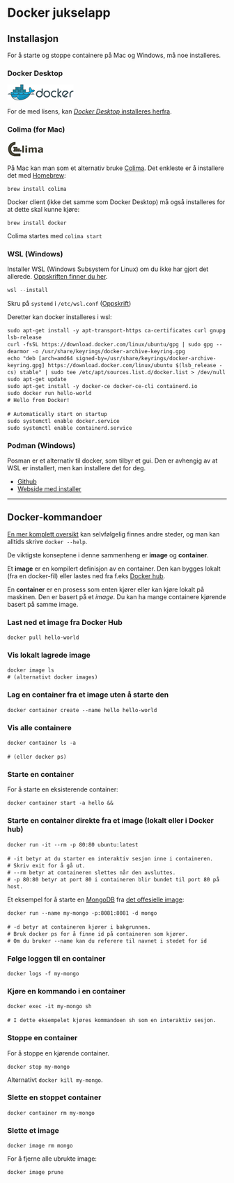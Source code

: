 Docker jukselapp
================

## Installasjon

For å starte og stoppe containere på Mac og Windows, må noe installeres.

### Docker Desktop

![Docker logo](../img/docker/Docker_(container_engine)_logo.png)

For de med lisens, kan [_Docker Desktop_ installeres herfra](https://www.docker.com/products/docker-desktop/).


### Colima (for Mac)

![Colima logo](../img/docker/colima.png)

På Mac kan man som et alternativ bruke [Colima](https://github.com/abiosoft/colima). Det enkleste er å installere det med [Homebrew](https://brew.sh/):

```console
brew install colima
```

Docker client (ikke det samme som Docker Desktop) må også installeres for at dette skal kunne kjøre: 

```console
brew install docker
```

Colima startes med `colima start` 

### WSL (Windows)

Installer WSL (Windows Subsystem for Linux) om du ikke har gjort det allerede.
[Oppskriften finner du her](https://learn.microsoft.com/en-us/windows/wsl/install#install-wsl-command).

```powershell
wsl --install
```

Skru på `systemd` i `/etc/wsl.conf` ([Oppskrift](https://devblogs.microsoft.com/commandline/systemd-support-is-now-available-in-wsl/#set-the-systemd-flag-set-in-your-wsl-distro-settings))

Deretter kan docker installeres i wsl:

```console 
sudo apt-get install -y apt-transport-https ca-certificates curl gnupg lsb-release
curl -fsSL https://download.docker.com/linux/ubuntu/gpg | sudo gpg --dearmor -o /usr/share/keyrings/docker-archive-keyring.gpg
echo "deb [arch=amd64 signed-by=/usr/share/keyrings/docker-archive-keyring.gpg] https://download.docker.com/linux/ubuntu $(lsb_release -cs) stable" | sudo tee /etc/apt/sources.list.d/docker.list > /dev/null
sudo apt-get update
sudo apt-get install -y docker-ce docker-ce-cli containerd.io
sudo docker run hello-world
# Hello from Docker!

# Automatically start on startup
sudo systemctl enable docker.service
sudo systemctl enable containerd.service
```

### Podman (Windows)

Posman er et alternativ til docker, som tilbyr et gui. Den er avhengig av at
WSL er installert, men kan installere det for deg.

- [Github](https://github.com/containers/podman/blob/main/docs/tutorials/podman-for-windows.md)
- [Webside med installer](https://podman.io/)

---

## Docker-kommandoer

[En mer komplett oversikt](https://docs.docker.com/get-started/docker_cheatsheet.pdf)
kan selvfølgelig finnes andre steder, og man kan alltids skrive `docker --help`.

De viktigste konseptene i denne sammenheng er **image** og **container**.

Et **image** er en kompilert definisjon av en container. Den kan bygges lokalt (fra en docker-fil) eller lastes ned fra f.eks [Docker hub](https://hub.docker.com/).

En **container** er en prosess som enten kjører eller kan kjøre lokalt på maskinen. Den er basert på et _image_. Du kan ha mange containere kjørende basert på samme image.

### Last ned et image fra Docker Hub

```console
docker pull hello-world
```

### Vis lokalt lagrede image

```console
docker image ls
# (alternativt docker images)
```

### Lag en container fra et image uten å starte den

```console
docker container create --name hello hello-world
```

### Vis alle containere

```console
docker container ls -a

# (eller docker ps)
```

### Starte en container

For å starte en eksisterende container:

```console
docker container start -a hello &&
```

### Starte en container direkte fra et image (lokalt eller i Docker hub)

```console
docker run -it --rm -p 80:80 ubuntu:latest

# -it betyr at du starter en interaktiv sesjon inne i containeren.
# Skriv exit for å gå ut.
# --rm betyr at containeren slettes når den avsluttes.
# -p 80:80 betyr at port 80 i containeren blir bundet til port 80 på host.
```
Et eksempel for å starte en [MongoDB](https://www.mongodb.com/) fra [det offesielle image](https://hub.docker.com/_/mongo):

```console
docker run --name my-mongo -p:8081:8081 -d mongo

# -d betyr at containeren kjører i bakgrunnen.
# Bruk docker ps for å finne id på containeren som kjører.
# Om du bruker --name kan du referere til navnet i stedet for id
```

### Følge loggen til en container

```console
docker logs -f my-mongo
```

### Kjøre en kommando i en container

```console
docker exec -it my-mongo sh

# I dette eksempelet kjøres kommandoen sh som en interaktiv sesjon.
```

### Stoppe en container

For å stoppe en kjørende container.

```console
docker stop my-mongo
```

Alternativt `docker kill my-mongo`.

### Slette en stoppet container

```console
docker container rm my-mongo
```

### Slette et image

```console
docker image rm mongo
```

For å fjerne alle ubrukte image:

```console
docker image prune
```